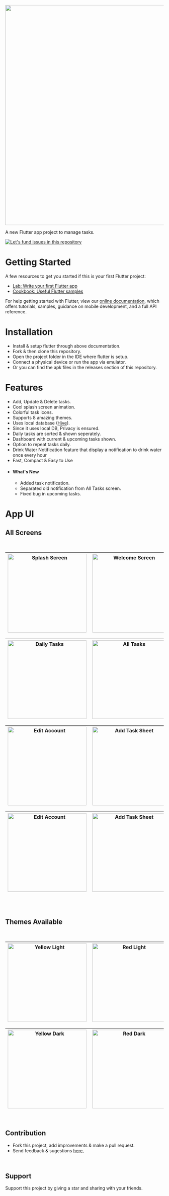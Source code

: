 <p align="center">
<img src="https://raw.githubusercontent.com/JobinBiju/Taskly/main/assets/readmeFiles/TasklyCover.png" width=700>
</p>

A new Flutter app project to manage tasks.

[![Let's fund issues in this repository](https://issuehunt.io/static/embed/issuehunt-button-v1.svg)](https://issuehunt.io/r/JobinBiju/Taskly)

# Getting Started

A few resources to get you started if this is your first Flutter project:

- [Lab: Write your first Flutter app](https://flutter.dev/docs/get-started/codelab)
- [Cookbook: Useful Flutter samples](https://flutter.dev/docs/cookbook)

For help getting started with Flutter, view our
[online documentation](https://flutter.dev/docs), which offers tutorials,
samples, guidance on mobile development, and a full API reference.

# Installation

- Install & setup flutter through above documentation.
- Fork & then clone this repository.
- Open the project folder in the IDE where flutter is setup.
- Connect a physical device or run the app via emulator.
- Or you can find the apk files in the releases section of this repository.

# Features

- Add, Update & Delete tasks.
- Cool splash screen animation.
- Colorful task icons.
- Supports 8 amazing themes.
- Uses local database ([Hive](https://docs.hivedb.dev/)).
- Since it uses local DB, Privacy is ensured.
- Daily tasks are sorted & shown seperately.
- Dashboard with current & upcoming tasks shown.
- Option to repeat tasks daily.
- Drink Water Notification feature that display a notification to drink water once every hour
- Fast, Compact & Easy to Use
- #### What's New
  - Added task notification.
  - Separated old notification from All Tasks screen.
  - Fixed bug in upcoming tasks.

# App UI

## All Screens

<br>

| <img align="left" alt="Splash Screen" src="https://raw.githubusercontent.com/JobinBiju/Taskly/main/assets/readmeFiles/splash.jpg" width="250px" /> | <img align="left" alt="Welcome Screen" src="https://raw.githubusercontent.com/JobinBiju/Taskly/main/assets/readmeFiles/welcome.jpg" width="250px" /> | <img align="left" alt="Login Screen" src="https://raw.githubusercontent.com/JobinBiju/Taskly/main/assets/readmeFiles/login.jpg" width="250px" /> | <img align="left" alt="Dashboard" src="https://raw.githubusercontent.com/JobinBiju/Taskly/main/assets/readmeFiles/yellowLight.jpg" width="250px" /> |
| -------------------------------------------------------------------------------------------------------------------------------------------------- | ---------------------------------------------------------------------------------------------------------------------------------------------------- | ------------------------------------------------------------------------------------------------------------------------------------------------ | --------------------------------------------------------------------------------------------------------------------------------------------------- |

| <img align="left" alt="Daily Tasks" src="https://raw.githubusercontent.com/JobinBiju/Taskly/main/assets/readmeFiles/dailyTasks.jpg" width="250px" /> | <img align="left" alt="All Tasks" src="https://raw.githubusercontent.com/JobinBiju/Taskly/main/assets/readmeFiles/allTasks.jpg" width="250px" /> | <img align="left" alt="Profile" src="https://raw.githubusercontent.com/JobinBiju/Taskly/main/assets/readmeFiles/profile.jpg" width="250px" /> | <img align="left" alt="Settings" src="https://raw.githubusercontent.com/JobinBiju/Taskly/main/assets/readmeFiles/settings.jpg" width="250px" /> |
| ---------------------------------------------------------------------------------------------------------------------------------------------------- | ------------------------------------------------------------------------------------------------------------------------------------------------ | --------------------------------------------------------------------------------------------------------------------------------------------- | ----------------------------------------------------------------------------------------------------------------------------------------------- |

| <img align="left" alt="Edit Account" src="https://raw.githubusercontent.com/JobinBiju/Taskly/main/assets/readmeFiles/editAccount.jpg" width="250px" /> | <img align="left" alt="Add Task Sheet" src="https://raw.githubusercontent.com/JobinBiju/Taskly/main/assets/readmeFiles/addTaskFn.jpg" width="250px" /> | <img align="left" alt="Icon Selection" src="https://raw.githubusercontent.com/JobinBiju/Taskly/main/assets/readmeFiles/iconSelection.jpg" width="250px" /> | <img align="left" alt="Update Task Sheet" src="https://raw.githubusercontent.com/JobinBiju/Taskly/main/assets/readmeFiles/updateTaskFn.jpg" width="250px" /> |
| ------------------------------------------------------------------------------------------------------------------------------------------------------ | ------------------------------------------------------------------------------------------------------------------------------------------------------ | ---------------------------------------------------------------------------------------------------------------------------------------------------------- | ------------------------------------------------------------------------------------------------------------------------------------------------------------ |

| <img align="left" alt="Edit Account" src="https://raw.githubusercontent.com/JobinBiju/Taskly/main/assets/readmeFiles/editOption.jpg" width="250px" /> | <img align="left" alt="Add Task Sheet" src="https://raw.githubusercontent.com/JobinBiju/Taskly/main/assets/readmeFiles/deleteOption.jpg" width="250px" /> | <img align="left" alt="Icon Selection" src="https://raw.githubusercontent.com/JobinBiju/Taskly/main/assets/readmeFiles/confirmDelete.jpg" width="250px" /> | <img align="left" alt="Update Task Sheet" src="https://raw.githubusercontent.com/JobinBiju/Taskly/main/assets/readmeFiles/confirmLogOut.jpg" width="250px" /> |
| ----------------------------------------------------------------------------------------------------------------------------------------------------- | --------------------------------------------------------------------------------------------------------------------------------------------------------- | ---------------------------------------------------------------------------------------------------------------------------------------------------------- | ------------------------------------------------------------------------------------------------------------------------------------------------------------- |

<div> </div>
<br>
<br>

## Themes Available

<br>

| <img align="left" alt="Yellow Light" src="https://raw.githubusercontent.com/JobinBiju/Taskly/main/assets/readmeFiles/yellowLight.jpg" width="250px" /> | <img align="left" alt="Red Light" src="https://raw.githubusercontent.com/JobinBiju/Taskly/main/assets/readmeFiles/redLight.jpg" width="250px" /> | <img align="left" alt="Teal Light" src="https://raw.githubusercontent.com/JobinBiju/Taskly/main/assets/readmeFiles/tealLight.jpg" width="250px" /> | <img align="left" alt="Green Light" src="https://raw.githubusercontent.com/JobinBiju/Taskly/main/assets/readmeFiles/greenLight.jpg" width="250px" /> |
| ------------------------------------------------------------------------------------------------------------------------------------------------------ | ------------------------------------------------------------------------------------------------------------------------------------------------ | -------------------------------------------------------------------------------------------------------------------------------------------------- | ---------------------------------------------------------------------------------------------------------------------------------------------------- |

| <img align="left" alt="Yellow Dark" src="https://raw.githubusercontent.com/JobinBiju/Taskly/main/assets/readmeFiles/yellowDark.jpg" width="250px" /> | <img align="left" alt="Red Dark" src="https://raw.githubusercontent.com/JobinBiju/Taskly/main/assets/readmeFiles/redDark.jpg" width="250px" /> | <img align="left" alt="Teal Dark" src="https://raw.githubusercontent.com/JobinBiju/Taskly/main/assets/readmeFiles/tealDark.jpg" width="250px" /> | <img align="left" alt="Green Dark" src="https://raw.githubusercontent.com/JobinBiju/Taskly/main/assets/readmeFiles/greenDark.jpg" width="250px" /> |
| ---------------------------------------------------------------------------------------------------------------------------------------------------- | ---------------------------------------------------------------------------------------------------------------------------------------------- | ------------------------------------------------------------------------------------------------------------------------------------------------ | -------------------------------------------------------------------------------------------------------------------------------------------------- |

<br>

## Contribution

- Fork this project, add improvements & make a pull request.
- Send feedback & sugestions [here.](https://wa.me/918281392010/)

<br>

## Support

Support this project by giving a star and sharing with your friends.
